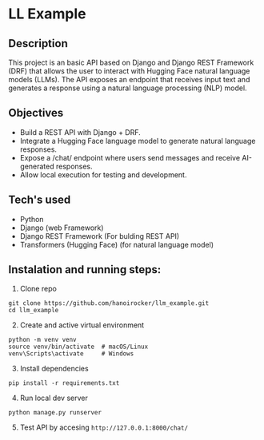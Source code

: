 # LL Example

## Description

This project is an basic API based on Django and Django REST Framework (DRF) that allows the user to interact with Hugging Face natural language models (LLMs). The API exposes an endpoint that receives input text and generates a response using a natural language processing (NLP) model.

## Objectives

- Build a REST API with Django + DRF.
- Integrate a Hugging Face language model to generate natural language responses.
- Expose a /chat/ endpoint where users send messages and receive AI-generated responses.
- Allow local execution for testing and development.

## Tech's used

- Python
- Django (web Framework)
- Django REST Framework (For bulding REST API)
- Transformers (Hugging Face) (for natural language model)

## Instalation and running steps:

1. Clone repo
```
git clone https://github.com/hanoirocker/llm_example.git
cd llm_example
```
2. Create and active virtual environment
```
python -m venv venv
source venv/bin/activate  # macOS/Linux
venv\Scripts\activate     # Windows
```
3. Install dependencies
```
pip install -r requirements.txt
```
4. Run local dev server
```
python manage.py runserver
```
5. Test API by accesing `http://127.0.0.1:8000/chat/`